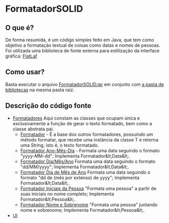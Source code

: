 # FormatadorSOLID
## O que é?
De forma resumida, é um código simples feito em Java, que tem como objetivo a formatação textual de coisas como datas e nomes de pessoas. Foi utilizada uma biblioteca de fonte externa para estilização da interface gráfica: [FlatLaf](https://github.com/JFormDesigner/FlatLaf)
## Como usar?
Basta executar o arquivo [FormatadorSOLID.jar](dist/FormatadorSOLID.jar) em conjunto com [a pasta de bibliotecas](dist/lib) na mesma pasta raíz.
## Descrição do código fonte
* [Formatadores](src/formatadores)
  Aqui constam as classes que ocupam única e exclusivamente a função de gerar o texto formatado, bem como a classe abstrata pai.
  * [Formatador](src/formatadores/Formatador.java) - É a base dos outros formatadores, possuindo um método formatar, que recebe uma instância da classe T e retorna uma String, isto é, o texto formatado.
  * [Formatador Ano-Mês-Dia](src/formatadores/FormatadorAnoTraçoMêsTraçoDia.java) - Formata uma data seguindo o formato "yyyy-MM-dd"; Implementa Formatador\&lt;Data\&lt;.
  * [Formatador Dia/Mês/Ano](src/formatadores/FormatadorDiaBarraMêsBarraAno.java) Formata uma data seguindo o formato "dd/MM/yyyy"; Implementa Formatador\&lt;Data\&lt;.
  * [Formatador Dia de Mês de Ano](src/formatadores/FormatadorDiaDeMêsDeAno.java) Formata uma data seguindo o formato "dd de (mês por extenso) de yyyy"; Implementa Formatador\&lt;Data\&lt;.
  * [Formatador Iniciais da Pessoa](src/formatadores/FormatadorPessoaIniciais.java) "Formata uma pessoa" a partir de suas iniciais no nome completo; Implementa Formatador\&lt;Pessoa\&lt;.
  * [Formatador Nome e Sobrenome](src/formatadores/FormatadorPessoaNomeSobrenome.java) "Formata uma pessoa" juntando nome e sobrenome; Implementa Formatador\&lt;Pessoa\&lt;.
* [UI](src/ui)
